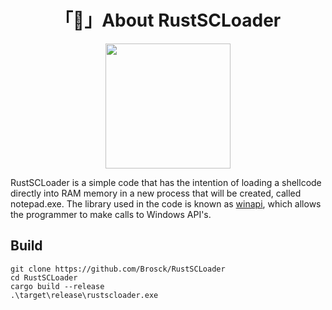 <h1 align="center">「🔄」About RustSCLoader</h1>

<p align="center"><img src="https://prathamai.com/wp-content/uploads/2022/06/rust.png" widght="250" height="200"></p>

RustSCLoader is a simple code that has the intention of loading a shellcode directly into RAM memory in a new process that will be created, called notepad.exe. The library used in the code is known as [winapi](https://docs.rs/winapi/latest/winapi/), which allows the programmer to make calls to Windows API's.

## Build

```
git clone https://github.com/Brosck/RustSCLoader
cd RustSCLoader
cargo build --release
.\target\release\rustscloader.exe
```
